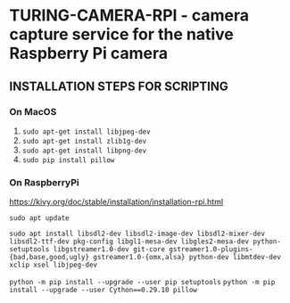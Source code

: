 # TURING-CAMERA-RPI - camera capture service for the native Raspberry Pi camera  

## INSTALLATION STEPS FOR SCRIPTING  

### On MacOS
1. `sudo apt-get install libjpeg-dev`  
2. `sudo apt-get install zlib1g-dev`  
3. `sudo apt-get install libpng-dev`  
4. `sudo pip install pillow`  

### On RaspberryPi
https://kivy.org/doc/stable/installation/installation-rpi.html  

`sudo apt update`  
  
`sudo apt install libsdl2-dev libsdl2-image-dev libsdl2-mixer-dev libsdl2-ttf-dev pkg-config libgl1-mesa-dev libgles2-mesa-dev python-setuptools libgstreamer1.0-dev git-core gstreamer1.0-plugins-{bad,base,good,ugly} gstreamer1.0-{omx,alsa} python-dev libmtdev-dev xclip xsel libjpeg-dev`

`python -m pip install --upgrade --user pip setuptools` 
`python -m pip install --upgrade --user Cython==0.29.10 pillow`  
